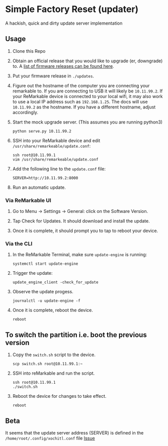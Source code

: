 # Simple Factory Reset (updater)

A hackish, quick and dirty update server implementation

## Usage

1. Clone this Repo

1. Obtain an official release that you would like to upgrade (er, downgrade) to. A [list of firmware releases can be found here](https://thelastzombie.github.io/remarkable-firmware/).

1. Put your firmware release in `./updates`.

1. Figure out the hostname of the computer you are connecting your remarkable to. If you are connecting to USB it will likely be `10.11.99.2`. If your ReMarkable device is connected to your local wifi, it may also work to use a local IP address such as `192.168.1.25`. The docs will use `10.11.99.2` as the hostname. If you have a different hostname, adjust accordingly.

1. Start the mock upgrade server. (This assumes you are running python3)

   ```shell
   python serve.py 10.11.99.2
   ```

1. SSH into your ReMarkable device and edit `/usr/share/remarkeable/update.conf`:

   ```shell
   ssh root@10.11.99.1
   vim /usr/share/remarkeable/update.conf
   ```

1. Add the following line to the `update.conf` file:

   ```text
   SERVER=http://10.11.99.2:8000
   ```

1. Run an automatic update.

### Via ReMarkable UI

1. Go to Menu -> Settings -> General: click on the Software Version.

1. Tap Check for Updates. It should download and install the update.

1. Once it is complete, it should prompt you to tap to reboot your device.

### Via the CLI

1. In the ReMarkable Terminal, make sure `update-engine` is running:

   ```shell
   systemctl start update-engine
   ```

1. Trigger the update:

   ```shell
   update_engine_client -check_for_update
   ```

1. Observe the update progess.

   ```shell
   journalctl -u update-engine -f
   ```

1. Once it is complete, reboot the device.

   ```shell
   reboot
   ```

## To switch the partition i.e. boot the previous version

1. Copy the `switch.sh` script to the device.

   ```shell
   scp switch.sh root@10.11.99.1:~
   ```

1. SSH into reMarkable and run the script.

   ```shell
   ssh root@10.11.99.1
   ./switch.sh
   ```

1. Reboot the device for changes to take effect.

   ```shell
   reboot
   ```

## Beta

It seems that the update server address (SERVER) is defined in the `/home/root/.config/xochitl.conf` file [Issue](https://github.com/ddvk/remarkable-update/issues/7)
